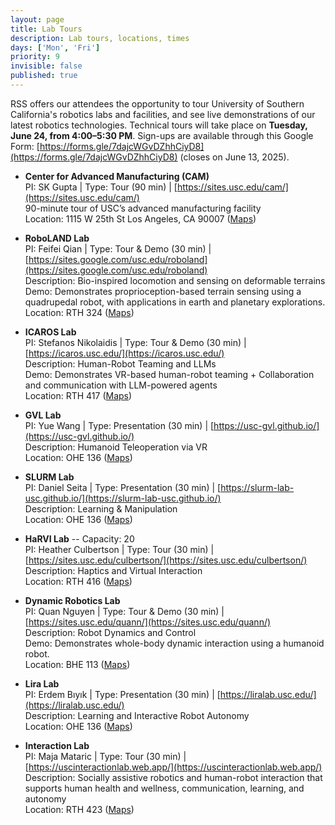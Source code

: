 ```yaml
---
layout: page
title: Lab Tours
description: Lab tours, locations, times
days: ['Mon', 'Fri']
priority: 9
invisible: false
published: true
---
```


RSS offers our attendees the opportunity to tour University of Southern California's robotics labs and facilities, and see live demonstrations of our latest robotics technologies. Technical tours will take place on **Tuesday, June 24, from 4:00–5:30 PM**. Sign-ups are available through this Google Form: [https://forms.gle/7dajcWGvDZhhCiyD8](https://forms.gle/7dajcWGvDZhhCiyD8) (closes on June 13, 2025).

* **Center for Advanced Manufacturing (CAM)**  
 PI: SK Gupta | Type: Tour (90 min) | [https://sites.usc.edu/cam/](https://sites.usc.edu/cam/)  
 90-minute tour of USC’s advanced manufacturing facility  
 Location: 1115 W 25th St Los Angeles, CA 90007 ([Maps](https://maps.app.goo.gl/DX2CRVBNAaanH6qK7))  

* **RoboLAND Lab**  
 PI: Feifei Qian | Type: Tour & Demo (30 min) | [https://sites.google.com/usc.edu/roboland](https://sites.google.com/usc.edu/roboland)  
 Description: Bio-inspired locomotion and sensing on deformable terrains  
 Demo: Demonstrates proprioception-based terrain sensing using a quadrupedal robot, with applications in earth and planetary explorations.  
 Location: RTH 324 ([Maps](https://maps.app.goo.gl/WkT27kwkSMcGchAd6))  

* **ICAROS Lab**  
 PI: Stefanos Nikolaidis | Type: Tour & Demo (30 min) | [https://icaros.usc.edu/](https://icaros.usc.edu/)  
 Description: Human-Robot Teaming and LLMs  
 Demo: Demonstrates VR-based human-robot teaming + Collaboration and communication with LLM-powered agents  
 Location: RTH 417 ([Maps](https://maps.app.goo.gl/WkT27kwkSMcGchAd6))  

* **GVL Lab**  
PI: Yue Wang | Type: Presentation (30 min) | [https://usc-gvl.github.io/](https://usc-gvl.github.io/)  
Description: Humanoid Teleoperation via VR  
Location: OHE 136 ([Maps](https://maps.app.goo.gl/3KrHPfemWFSzCpqs5))  

* **SLURM Lab**  
 PI: Daniel Seita | Type: Presentation (30 min) | [https://slurm-lab-usc.github.io/](https://slurm-lab-usc.github.io/)  
 Description: Learning & Manipulation  
 Location: OHE 136 ([Maps](https://maps.app.goo.gl/3KrHPfemWFSzCpqs5))  

* **HaRVI Lab** -- Capacity: 20  
 PI: Heather Culbertson | Type: Tour (30 min) | [https://sites.usc.edu/culbertson/](https://sites.usc.edu/culbertson/)  
 Description: Haptics and Virtual Interaction  
 Location: RTH 416 ([Maps](https://maps.app.goo.gl/WkT27kwkSMcGchAd6))  

* **Dynamic Robotics Lab**  
 PI: Quan Nguyen | Type: Tour & Demo (30 min) | [https://sites.usc.edu/quann/](https://sites.usc.edu/quann/)  
 Description: Robot Dynamics and Control  
 Demo: Demonstrates whole-body dynamic interaction using a humanoid robot.  
 Location: BHE 113 ([Maps](https://maps.app.goo.gl/EPHgvyFzDNSxzQS46))  

* **Lira Lab**  
 PI: Erdem Bıyık | Type: Presentation (30 min) | [https://liralab.usc.edu/](https://liralab.usc.edu/)  
 Description: Learning and Interactive Robot Autonomy  
 Location: OHE 136 ([Maps](https://maps.app.goo.gl/3KrHPfemWFSzCpqs5))  

* **Interaction Lab**  
 PI: Maja Mataric | Type: Tour (30 min) | [https://uscinteractionlab.web.app/](https://uscinteractionlab.web.app/)  
 Description: Socially assistive robotics and human-robot interaction that supports human health and wellness, communication, learning, and autonomy  
 Location: RTH 423 ([Maps](https://maps.app.goo.gl/WkT27kwkSMcGchAd6))  




